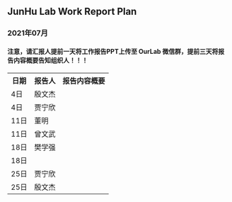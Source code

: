 
## JunHu Lab Work Report Plan

### 2021年07月



#### 注意，请汇报人提前一天将工作报告PPT上传至 OurLab 微信群，提前三天将报告内容概要告知组织人！！！
<html>
<body>

<table>
  <tr>
    <th>日期</th>
    <th>报告人</th>
    <th>报告内容概要</th>    
  </tr>
  
  
   <tr>
    <td>4日</td>
    <td>殷文杰</td>
    <td></td>
  </tr>
  <tr>
    <td>4日</td>
    <td>贾宁欣</td>
    <td></td>
  </tr>

  
  <tr>
    <td>11日</td>
    <td>董明</td>
    <td></td>
  </tr>
  <tr>
    <td>11日</td>
    <td>曾文武</td>
    <td></td>
  </tr>
  
  
  <tr>
    <td>18日</td>
    <td>樊学强</td>
    <td></td>
  </tr>
   <tr>
    <td>18日</td>
    <td></td>
    <td></td>
  </tr>
  
  
  <tr>
    <td>25日</td>
    <td>贾宁欣</td>
    <td></td>
  </tr>
  <tr>
    <td>25日</td>
    <td>殷文杰</td>
    <td></td>
  </tr>
  

  
  
</table>
</body>
</html>

